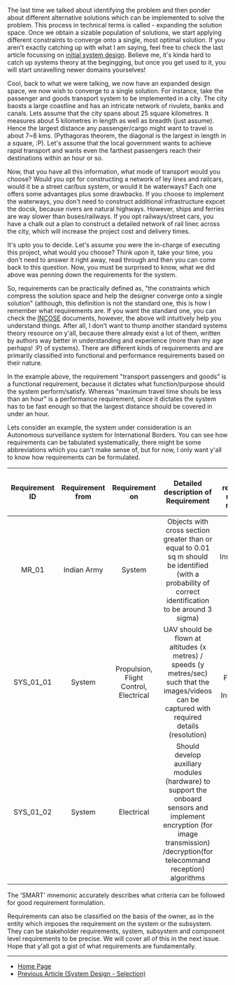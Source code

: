The last time we talked about identifying the problem and then ponder about different alternative solutions which can be implemented to solve the problem. This process in technical terms is called - expanding the solution space. Once we obtain a sizable population of solutions, we start applying different constraints to converge onto a single, most optimal solution. If you aren't exactly catching up with what I am saying, feel free to check the last article focussing on [initial system design](https://sohamphanseiitb.github.io/th-ink-in-systems/Systems-Design). Believe me, it's kinda hard to catch up systems theory at the begingging, but once you get used to it, you will start unravelling newer domains yourselves!

Cool, back to what we were talking, we now have an expanded design space, we now wish to converge to a single solution. For instance, take the passenger and goods transport system to be implemented in a city. The city baosts a large coastline and has an intricate network of rivulets, banks and canals. Lets assume that the city spans about 25 square kilometres. It measures about 5 kilometres in length as well as breadth (just assume). Hence the largest distance any passenger/cargo might want to travel is about 7~8 kms. (Pythagoras theorem, the diagonal is the largest in length in a square, :P). Let's assume that the local government wants to achieve rapid transport and wants even the farthest passengers reach their destinations within an hour or so. 

Now, that you have all this information, what mode of transport would you choose? Would you opt for constructing a network of ley lines and railcars, would it be a street car/bus system, or would it be waterways? Each one offers some advantages plus some drawbacks. If you choose to implement the waterways, you don't need to construct additional infrastructure expcet the docsk, because rivers are natural highways. However, ships and ferries are way slower than buses/railways. If you opt railways/street cars, you have a chalk out a plan to construct a detailed network of rail linec across the city, which will increase the project cost and delivery times. 

It's upto you to decide. Let's assume you were the in-charge of executing this project, what would you choose? Think upon it, take your time, you don't need to answer it right away, read through and then you can come back to this question. Now, you must be surprised to know, what we did above was penning down the requirements for the system. 

So, requirements can be practically defined as, "the constraints which compress the solution space and help the designer converge onto a single solution" (although, this definition is not the standard one, this is how I remember what requirements are. If you want the standard one, you can check the [INCOSE](https://www.incose.org/) documents, however, the above will intuitively help you understand things. After all, I don't want to thump another standard systems theory resource on y'all, because there already exist a lot of them, written by authors way better in understanding and experience (more than my age perhaps! :P) of systems). There are different kinds of requirements and are primarily classified into functional and performance requirements based on their nature. 

In the example above, the requirement "transport passengers and goods" is a functional requirement, because it dictates what function/purpose should the system perform/satisfy. Whereas "maximum travel time shouls be less than an hour" is a performance requirement, since it dictates the system has to be fast enough so that the largest distance should be covered in under an hour. 

Lets consider an example, the system under consideration is an Autonomous surveillance system for International Borders. You can see how requirements can be tabulated systematically, there might be some abbreviations which you can't make sense of, but for now, I only want y'all to know how requirements can be formulated. 

| Requirement ID | Requirement from |             Requirement on             |                                                                       Detailed description of Requirement                                                                      |    Subsystem responsible to monitor this requirement    |                                  Methodology to track/achieve this requirement                                 | Permissible Override | Type |
|:--------------:|:----------------:|:--------------------------------------:|:------------------------------------------------------------------------------------------------------------------------------------------------------------------------------:|:-------------------------------------------------------:|:--------------------------------------------------------------------------------------------------------------:|:--------------------:|:----:|
|      MR_01     |    Indian Army   |                 System                 |             Objects with cross section greater than or equal to 0.01 sq m should be identified (with a probability of correct identification to be around 3 sigma)             |    Instrumentation, Electrical, Software, Mechanical    |                                                                                                                |          No          |   P  |
|    SYS_01_01   |      System      | Propulsion, Flight Control, Electrical |               UAV should be flown at altitudes (x metres) / speeds (y metres/sec) such that the images/videos can be captured with required details (resolution)               | Propulsion, Flight Control, Electrical, Instrumentation | Selection and design of PCBs and other electronic components should be done such that compatibility is ensured |                      |   F  |
|    SYS_01_02   |      System      |               Electrical               | Should develop auxiliary modules (hardware) to support the onboard sensors and implement encryption (for image transmission) /decryption(for telecommand reception) algorithms |                        Electrical                       | Selection and design of PCBs and other electronic components should be done such that compatibility is ensured |                      |   F  |

The 'SMART' mnemonic accurately describes what criteria can be followed for good requirement formulation. 

Requirements can also be classified on the basis of the owner, as in the entity which imposes the requirement on the system or the subsystem. They can be stakeholder requirements, system, subsystem and component level requirements to be precise. We will cover all of this in the next issue. Hope that y'all got a gist of what requirements are fundamentally. 

---
- [Home Page](https://sohamphanseiitb.github.io/th-ink-in-systems/about-the-author)
- [Previous Article (System Design - Selection)](https://sohamphanseiitb.github.io/th-ink-in-systems/Systems-Design)
